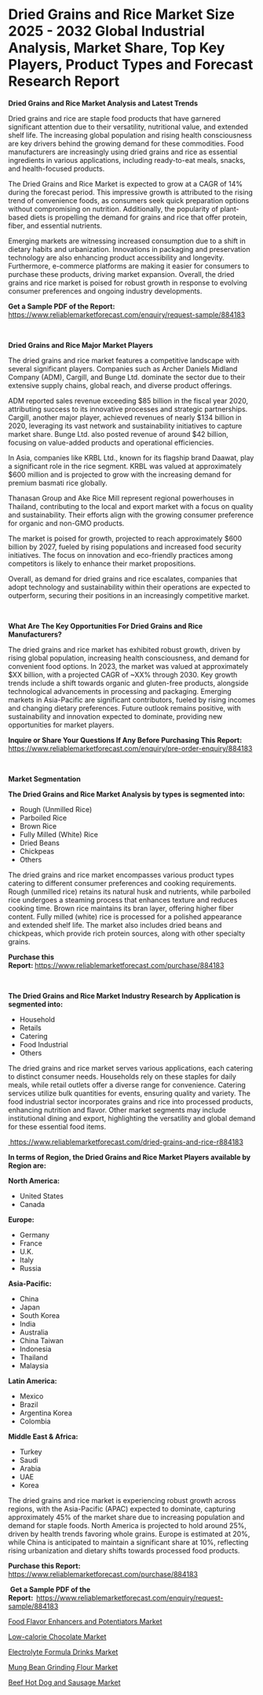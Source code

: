 <p><h1>Dried Grains and Rice Market Size 2025 - 2032 Global Industrial Analysis, Market Share, Top Key Players, Product Types and Forecast Research Report</h1></p><p><strong>Dried Grains and Rice Market Analysis and Latest Trends</strong></p>
<p><p>Dried grains and rice are staple food products that have garnered significant attention due to their versatility, nutritional value, and extended shelf life. The increasing global population and rising health consciousness are key drivers behind the growing demand for these commodities. Food manufacturers are increasingly using dried grains and rice as essential ingredients in various applications, including ready-to-eat meals, snacks, and health-focused products. </p><p>The Dried Grains and Rice Market is expected to grow at a CAGR of 14% during the forecast period. This impressive growth is attributed to the rising trend of convenience foods, as consumers seek quick preparation options without compromising on nutrition. Additionally, the popularity of plant-based diets is propelling the demand for grains and rice that offer protein, fiber, and essential nutrients. </p><p>Emerging markets are witnessing increased consumption due to a shift in dietary habits and urbanization. Innovations in packaging and preservation technology are also enhancing product accessibility and longevity. Furthermore, e-commerce platforms are making it easier for consumers to purchase these products, driving market expansion. Overall, the dried grains and rice market is poised for robust growth in response to evolving consumer preferences and ongoing industry developments.</p></p>
<p><strong>Get a Sample PDF of the Report:&nbsp;</strong> <a href="https://www.reliablemarketforecast.com/enquiry/request-sample/884183?utm_campaign=1998&utm_medium=2&utm_source=Github&utm_content=ia&utm_term=07042025&utm_id=dried-grains-and-rice">https://www.reliablemarketforecast.com/enquiry/request-sample/884183</a></p>
<p>&nbsp;</p>
<p><strong>Dried Grains and Rice Major Market Players</strong></p>
<p><p>The dried grains and rice market features a competitive landscape with several significant players. Companies such as Archer Daniels Midland Company (ADM), Cargill, and Bunge Ltd. dominate the sector due to their extensive supply chains, global reach, and diverse product offerings. </p><p>ADM reported sales revenue exceeding $85 billion in the fiscal year 2020, attributing success to its innovative processes and strategic partnerships. Cargill, another major player, achieved revenues of nearly $134 billion in 2020, leveraging its vast network and sustainability initiatives to capture market share. Bunge Ltd. also posted revenue of around $42 billion, focusing on value-added products and operational efficiencies.</p><p>In Asia, companies like KRBL Ltd., known for its flagship brand Daawat, play a significant role in the rice segment. KRBL was valued at approximately $600 million and is projected to grow with the increasing demand for premium basmati rice globally. </p><p>Thanasan Group and Ake Rice Mill represent regional powerhouses in Thailand, contributing to the local and export market with a focus on quality and sustainability. Their efforts align with the growing consumer preference for organic and non-GMO products.</p><p>The market is poised for growth, projected to reach approximately $600 billion by 2027, fueled by rising populations and increased food security initiatives. The focus on innovation and eco-friendly practices among competitors is likely to enhance their market propositions. </p><p>Overall, as demand for dried grains and rice escalates, companies that adopt technology and sustainability within their operations are expected to outperform, securing their positions in an increasingly competitive market.</p></p>
<p>&nbsp;</p>
<p><strong>What Are The Key Opportunities For Dried Grains and Rice Manufacturers?</strong></p>
<p><p>The dried grains and rice market has exhibited robust growth, driven by rising global population, increasing health consciousness, and demand for convenient food options. In 2023, the market was valued at approximately $XX billion, with a projected CAGR of ~XX% through 2030. Key growth trends include a shift towards organic and gluten-free products, alongside technological advancements in processing and packaging. Emerging markets in Asia-Pacific are significant contributors, fueled by rising incomes and changing dietary preferences. Future outlook remains positive, with sustainability and innovation expected to dominate, providing new opportunities for market players.</p></p>
<p><strong>Inquire or Share Your Questions If Any Before Purchasing This Report:</strong> <a href="https://www.reliablemarketforecast.com/enquiry/pre-order-enquiry/884183?utm_campaign=1998&utm_medium=2&utm_source=Github&utm_content=ia&utm_term=07042025&utm_id=dried-grains-and-rice">https://www.reliablemarketforecast.com/enquiry/pre-order-enquiry/884183</a></p>
<p>&nbsp;</p>
<p><strong>Market Segmentation</strong></p>
<p><strong>The Dried Grains and Rice Market Analysis by types is segmented into:</strong></p>
<p><ul><li>Rough (Unmilled Rice)</li><li>Parboiled Rice</li><li>Brown Rice</li><li>Fully Milled (White) Rice</li><li>Dried Beans</li><li>Chickpeas</li><li>Others</li></ul></p>
<p><p>The dried grains and rice market encompasses various product types catering to different consumer preferences and cooking requirements. Rough (unmilled rice) retains its natural husk and nutrients, while parboiled rice undergoes a steaming process that enhances texture and reduces cooking time. Brown rice maintains its bran layer, offering higher fiber content. Fully milled (white) rice is processed for a polished appearance and extended shelf life. The market also includes dried beans and chickpeas, which provide rich protein sources, along with other specialty grains.</p></p>
<p><strong>Purchase this Report:&nbsp;</strong><a href="https://www.reliablemarketforecast.com/purchase/884183?utm_campaign=1998&utm_medium=2&utm_source=Github&utm_content=ia&utm_term=07042025&utm_id=dried-grains-and-rice">https://www.reliablemarketforecast.com/purchase/884183</a></p>
<p>&nbsp;</p>
<p><strong>The Dried Grains and Rice Market Industry Research by Application is segmented into:</strong></p>
<p><ul><li>Household</li><li>Retails</li><li>Catering</li><li>Food Industrial</li><li>Others</li></ul></p>
<p><p>The dried grains and rice market serves various applications, each catering to distinct consumer needs. Households rely on these staples for daily meals, while retail outlets offer a diverse range for convenience. Catering services utilize bulk quantities for events, ensuring quality and variety. The food industrial sector incorporates grains and rice into processed products, enhancing nutrition and flavor. Other market segments may include institutional dining and export, highlighting the versatility and global demand for these essential food items.</p></p>
<p><a href="https://www.reliablemarketforecast.com/dried-grains-and-rice-r884183?utm_campaign=1998&utm_medium=2&utm_source=Github&utm_content=ia&utm_term=07042025&utm_id=dried-grains-and-rice">&nbsp;https://www.reliablemarketforecast.com/dried-grains-and-rice-r884183</a></p>
<p><strong>In terms of Region, the Dried Grains and Rice Market Players available by Region are:</strong></p>
<p>
    <p> <strong> North America: </strong>
        <ul>
            <li>United States</li>
            <li>Canada</li>
        </ul>
        </p> 
    <p> <strong> Europe: </strong>
        <ul>
            <li>Germany</li>
            <li>France</li>
            <li>U.K.</li>
            <li>Italy</li>
            <li>Russia</li>
        </ul>
        </p> 
    <p> <strong> Asia-Pacific: </strong>
        <ul>
            <li>China</li>
            <li>Japan</li>
            <li>South Korea</li>
            <li>India</li>
            <li>Australia</li>
            <li>China Taiwan</li>
            <li>Indonesia</li>
            <li>Thailand</li>
            <li>Malaysia</li>
        </ul>
        </p> 
    <p> <strong> Latin America: </strong>
        <ul>
            <li>Mexico</li>
            <li>Brazil</li>
            <li>Argentina Korea</li>
            <li>Colombia</li>
        </ul>
        </p> 
    <p> <strong> Middle East & Africa: </strong>
        <ul>
            <li>Turkey</li>
            <li>Saudi</li>
            <li>Arabia</li>
            <li>UAE</li>
            <li>Korea</li>
        </ul>
    </p>
    </p>
<p><p>The dried grains and rice market is experiencing robust growth across regions, with the Asia-Pacific (APAC) expected to dominate, capturing approximately 45% of the market share due to increasing population and demand for staple foods. North America is projected to hold around 25%, driven by health trends favoring whole grains. Europe is estimated at 20%, while China is anticipated to maintain a significant share at 10%, reflecting rising urbanization and dietary shifts towards processed food products.</p></p>
<p><strong>Purchase this Report: </strong><a href="https://www.reliablemarketforecast.com/purchase/884183?utm_campaign=1998&utm_medium=2&utm_source=Github&utm_content=ia&utm_term=07042025&utm_id=dried-grains-and-rice">https://www.reliablemarketforecast.com/purchase/884183</a></p>
<p>&nbsp;<strong>Get a Sample PDF of the Report:&nbsp;&nbsp;</strong><a href="https://www.reliablemarketforecast.com/enquiry/request-sample/884183?utm_campaign=1998&utm_medium=2&utm_source=Github&utm_content=ia&utm_term=07042025&utm_id=dried-grains-and-rice">https://www.reliablemarketforecast.com/enquiry/request-sample/884183</a></p>
<p><strong></strong></p>
<p><p><a href="https://github.com/gackesaizaze/Market-Research-Report-List-1/blob/main/food-flavor-enhancers-and-potentiators-market.md?utm_campaign=1998&utm_medium=2&utm_source=Github&utm_content=ia&utm_term=07042025&utm_id=dried-grains-and-rice">Food Flavor Enhancers and Potentiators Market</a></p><p><a href="https://github.com/keolalelekr8/Market-Research-Report-List-1/blob/main/low-calorie-chocolate-market.md?utm_campaign=1998&utm_medium=2&utm_source=Github&utm_content=ia&utm_term=07042025&utm_id=dried-grains-and-rice">Low-calorie Chocolate Market</a></p><p><a href="https://github.com/izetajhazuga/Market-Research-Report-List-1/blob/main/electrolyte-formula-drinks-market.md?utm_campaign=1998&utm_medium=2&utm_source=Github&utm_content=ia&utm_term=07042025&utm_id=dried-grains-and-rice">Electrolyte Formula Drinks Market</a></p><p><a href="https://github.com/neilycalanww/Market-Research-Report-List-1/blob/main/mung-bean-grinding-flour-market.md?utm_campaign=1998&utm_medium=2&utm_source=Github&utm_content=ia&utm_term=07042025&utm_id=dried-grains-and-rice">Mung Bean Grinding Flour Market</a></p><p><a href="https://github.com/anejaryaan8m/Market-Research-Report-List-1/blob/main/beef-hot-dog-and-sausage-market.md?utm_campaign=1998&utm_medium=2&utm_source=Github&utm_content=ia&utm_term=07042025&utm_id=dried-grains-and-rice">Beef Hot Dog and Sausage Market</a></p></p>